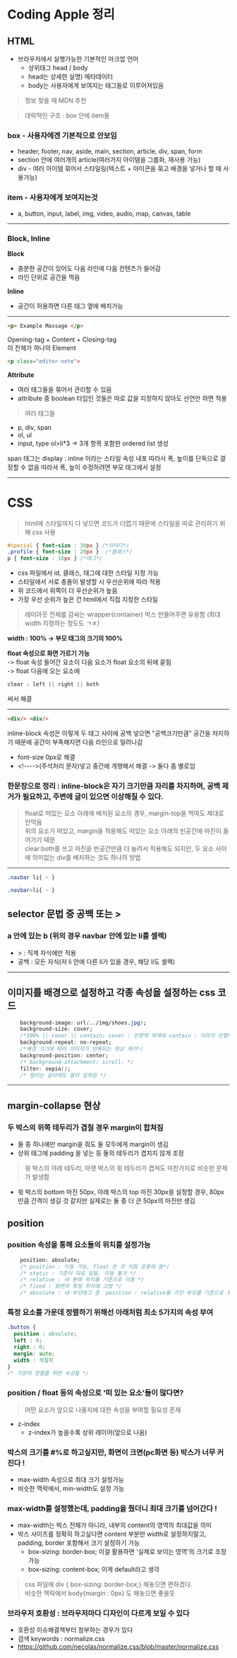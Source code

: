# Coding Apple 정리
## HTML
  - 브라우저에서 실행가능한 기본적인 마크업 언어
	- 상위태그 head / body
	- head는 상세한 설명) 메타데이터
	- body는 사용자에게 보여지는 태그들로 이루어져있음

> 정보 찾을 때 MDN 추천

> 대략적인 구조 : box 안에 item들

### box - 사용자에겐 기본적으로 안보임
- header, footer, nav, aside, main, section, article, div, span, form
- section 안에 여러개의 article(여러가지 아이템을 그룹화, 재사용 가능)
- div - 여러 아이템 묶어서 스타일링(텍스트 + 아이콘을 묶고 배경을 넣거나 할 때 사용가능)

### item - 사용자에게 보여지는것
- a, button, input, label, img, video, audio, map, canvas, table
---
### Block, Inline
**Block**
- 충분한 공간이 있어도 다음 라인에 다음 컨텐츠가 들어감 
- 라인 단위로 공간을 먹음

**Inline**
- 공간이 허용하면 다른 태그 옆에 배치가능
---
```html 
<p> Example Massage </p>
```   
Opening-tag + Content + Closing-tag      
이 전체가 하나의 Element   

```html 
<p class="editor-note"> 
```
**Attribute**
- 여러 태그들을 묶어서 관리할 수 있음                 
- attribute 중 boolean 타입인 것들은 따로 값을 지정하지 않아도 선언만 하면 적용

> 여러 태그들
- p, div, span
- ol, ul
- input, type
ol>li*3 -> 3개 항목 포함한 ordered list 생성

span 태그는 display : inline 이라는 스타일 속성 내포
따라서 폭, 높이를 단독으로 결정할 수 없음
따라서 폭, 높이 수정하려면 부모 태그에서 설정

---
# CSS
> html에 스타일까지 다 넣으면 코드가 더럽기 때문에 스타일을 따로 관리하기 위해 css 사용
```css
#special { font-size : 30px } /*아이디*/
.profile { font-size : 20px }  /*클래스*/
p { font-size : 16px } /*태그*/
```
- css 파일에서 id, 클래스, 태그에 대한 스타일 지정 가능
- 스타일에서 서로 충돌이 발생할 시 우선순위에 따라 적용
- 위 코드에서 위쪽이 더 우선순위가 높음
- 가장 우선 순위가 높은 건 html에서 직접 지정한 스타일

> 레이아웃 전체를 감싸는 wrapper(container) 박스 만들어주면 유용함 (최대 width 지정하는 정도도 ㄱㅊ)

**width : 100% -> 부모 태그의 크기의 100%**

**float 속성으로 화면 가르기 가능**  
-> float 속성 들어간 요소이 다음 요소가 float 요소의 뒤에 묻힘  
-> float 다음에 오는 요소에 
```css 
clear : left || right || both
```
써서 해결

---
```html 
<div/> <div/>
```
inline-block 속성은 이렇게 두 태그 사이에 공백 넣으면 "공백크기만큼" 공간을 차지하기 때문에
공간이 부족해지면 다음 라인으로 밀려나감
- font-size 0px로 해결
- \<!---->(주석처리 문자)넣고 중간에 개행해서 해결
-> 둘다 좀 별로임

### 한문장으로 정리 : inline-block은 자기 크기만큼 자리를 차지하며, 공백 제거가 필요하고, 주변에 글이 있으면 이상해질 수 있다.

> float로 떠있는 요소 아래에 배치된 요소의 경우, margin-top을 먹여도 제대로 안먹음   
> 위의 요소가 떠있고, margin을 적용해도 떠있는 요소 아래의 빈공간에 마진이 들어가기 때문   
> clear:both를 쓰고 마진을 빈공간만큼 더 늘려서 적용해도 되지만, 두 요소 사이에 의미없는 div를 배치하는 것도 하나의 방법
---



```css
.navbar li{ ~ }

.navbar>li{ ~ }
```
## selector 문법 중 공백 또는 >
### a 안에 있는 b (위의 경우 navbar 안에 있는 li를 셀렉)
- \> : 직계 자식에만 적용
- 공백 : 모든 자식(저 li 안에 다른 li가 있을 경우, 해당 li도 셀렉)

***


## 이미지를 배경으로 설정하고 각종 속성을 설정하는 css 코드
```css
    background-image: url(../img/shoes.jpg);
    background-size: cover; 
    /*100% || cover || contain; cover : 빈영역 꽉채워 contain : 이미지 안짤리게*/
    background-repeat: no-repeat;
    /*배경 크기에 따라 이미지가 반복되는 현상 제거*/
    background-position: center;
    /* background-attachment: scroll; */
    filter: sepia();
    /* 필터는 글자에도 필터 입혀짐 */
```
---

## margin-collapse 현상
### 두 박스의 위쪽 테두리가 겹칠 경우 margin이 합쳐짐
- 둘 중 하나에만 margin을 줘도 둘 모두에게 margin이 생김
- 상위 태그에 padding 을 넣는 등 둘의 테두리가 겹치지 않게 조정
> 윗 박스의 아래 테두리, 아랫 박스의 윗 테두리가 겹쳐도 마찬가지로 비슷한 문제가 발생함
- 윗 박스의 bottom 마진 50px, 아래 박스의 top 마진 30px을 설정할 경우, 80px만큼 간격이 생길 것 같지만 실제로는 둘 중 더 큰 50px의 마진만 생김


## position
### position 속성을 통해 요소들의 위치를 설정가능
```css
    position: absolute;
    /* position : 이동 가능, float 쓴 것 처럼 공중에 뜸*/
    /* static : 기준이 따로 없음. 이동 불가 */
    /* relative : 내 원래 위치를 기준으로 이동 */
    /* fixed : 화면의 특정 위치에 고정 */
    /* absolute : 내 부모태그 중  position : relative를 가진 부모를 기준으로 포지셔닝 */
```
### 특정 요소를 가운데 정렬하기 위해선 아래처럼 최소 5가지의 속성 부여
```css
.button {
  position : absolute; 
  left : 0;
  right : 0; 
  margin: auto;
  width : 적절히
}
/* 가운데 정렬을 위한 속성들 */
```
### position / float 등의 속성으로 '떠 있는 요소'들이 많다면?
> 어떤 요소가 앞으로 나올지에 대한 속성을 부여할 필요성 존재
- z-index
    - z-index가 높을수록 상위 레이어(앞으로 나옴)

### 박스의 크기를 #%로 하고싶지만, 화면이 크면(pc화면 등) 박스가 너무 커진다 !
- max-width 속성으로 최대 크기 설정가능
- 비슷한 맥락에서, min-width도 설정 가능

### max-width를 설정했는데, padding을 줬더니 최대 크기를 넘어간다 !
- max-width는 박스 전체가 아니라, 내부의 content의 영역의 최대값을 의미
- 박스 사이즈를 정확히 하고싶다면 content 부분만 width로 설정하지말고, padding, border 포함해서 크기 설정하기 가능
    - box-sizing: border-box; 이걸 활용하면 '실제로 보이는 영역'의 크기로 조정가능
    - box-sizing: content-box; 이게 default라고 생각
> css 파일에 div { box-sizing: border-box;} 해놓으면 편하겠다.   
> 비슷한 맥락에서 body{margin : 0px} 도 해놓으면 좋을듯


### 브라우저 호환성 : 브라우저마다 디자인이 다르게 보일 수 있다
- 호환성 이슈해결책부터 첨부하는 경우가 있다
- 검색 keywords : normalize.css
- https://github.com/necolas/normalize.css/blob/master/normalize.css 
